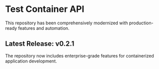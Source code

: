 # Test Container API

This repository has been comprehensively modernized with production-ready features and automation.

## Latest Release: v0.2.1

The repository now includes enterprise-grade features for containerized application development.
